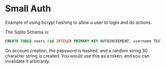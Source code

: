 # Small Auth

Example of using bcrypt hashing to allow a user to login and do actions.

The Sqlite Schema is:

```sql
CREATE TABLE users (id INTEGER PRIMARY KEY AUTOINCREMENT, username TEXT NOT NULL, password TEXT NOT NULL, hash TEXT NOT NULL, created_at TIMESTAMP NOT NULL DEFAULT CURRENT_TIMESTAMP, updated_at TIMESTAMP NOT NULL DEFAULT CURRENT_TIMESTAMP, UNIQUE(username), UNIQUE(hash));
```

On account creation, the password is hashed, and a random string 30 character string is created. You would use this as a token, and you can invalidate it arbitrarily.
